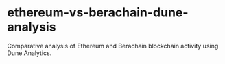 # ethereum-vs-berachain-dune-analysis
Comparative analysis of Ethereum and Berachain blockchain activity using Dune Analytics.
